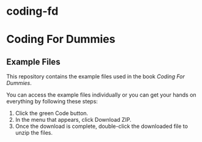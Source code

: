# coding-fd
# Coding For Dummies
## Example Files

This repository contains the example files used in the book *Coding For Dummies*.

You can access the example files individually or you can get your hands on everything by following these steps:

1. Click the green Code button.
1. In the menu that appears, click Download ZIP.
1. Once the download is complete, double-click the downloaded file to unzip the files.

